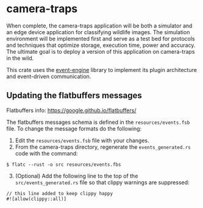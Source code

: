 # camera-traps

When complete, the camera-traps application will be both a simulator and an edge device application for classifying wildlife images.  The simulation environment will be implemented first and serve as a test bed for protocols and techniques that optimize storage, execution time, power and accuracy.  The ultimate goal is to deploy a version of this application on camera-traps in the wild. 

This crate uses the [event-engine](https://github.com/tapis-project/event-engine) library to implement its plugin architecture and event-driven communication.

## Updating the flatbuffers messages

Flatbuffers info: https://google.github.io/flatbuffers/

The flatbuffers messages schema is defined in the `resources/events.fsb` file. To change the message formats do the following:

1. Edit the `resources/events.fsb` file with your changes.
2. From the camera-traps directory, regenerate the `events_generated.rs` code with the command:

```
$ flatc --rust -o src resources/events.fbs
```
3. (Optional) Add the following line to the top of the `src/events_generated.rs` file so that clippy warnings are suppressed:

```
// this line added to keep clippy happy
#![allow(clippy::all)]
```
